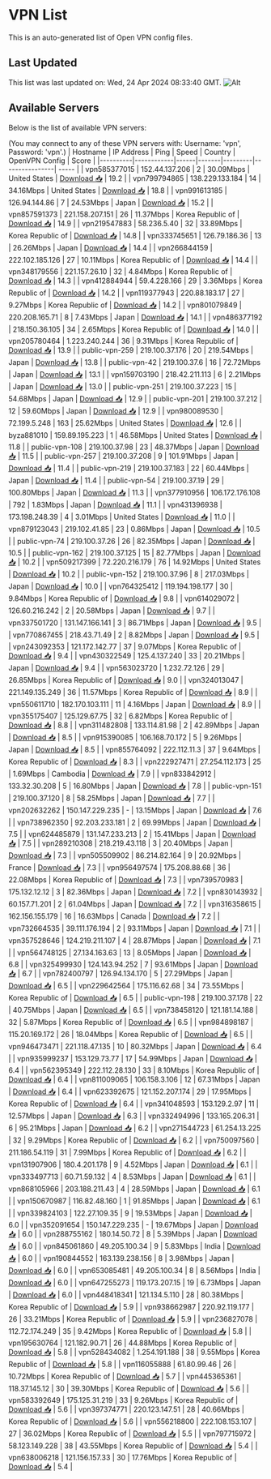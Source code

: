 # VPN List

This is an auto-generated list of Open VPN config files.

## Last Updated

This list was last updated on: Wed, 24 Apr 2024 08:33:40 GMT.
![Alt](https://repobeats.axiom.co/api/embed/186b98318ef1479477931607c1ad7d823f12451f.svg "Repobeats analytics image")

## Available Servers

Below is the list of available VPN servers:

(You may connect to any of these VPN servers with: Username: 'vpn', Password: 'vpn'.)
| Hostname | IP Address | Ping | Speed | Country | OpenVPN Config | Score |
|----------|------------|------|-------|---------|----------------| ----- |
| vpn585377015 | 152.44.137.206 | 2 | 30.09Mbps | United States | [Download 📥](./configs/server_0_US.ovpn) | 19.2 |
| vpn799794865 | 138.229.133.184 | 14 | 34.16Mbps | United States | [Download 📥](./configs/server_1_US.ovpn) | 18.8 |
| vpn991613185 | 126.94.144.86 | 7 | 24.53Mbps | Japan | [Download 📥](./configs/server_2_JP.ovpn) | 15.2 |
| vpn857591373 | 221.158.207.151 | 26 | 11.37Mbps | Korea Republic of | [Download 📥](./configs/server_3_KR.ovpn) | 14.9 |
| vpn219547883 | 58.236.5.40 | 32 | 33.89Mbps | Korea Republic of | [Download 📥](./configs/server_4_KR.ovpn) | 14.8 |
| vpn333745651 | 126.79.186.36 | 13 | 26.26Mbps | Japan | [Download 📥](./configs/server_5_JP.ovpn) | 14.4 |
| vpn266844159 | 222.102.185.126 | 27 | 10.11Mbps | Korea Republic of | [Download 📥](./configs/server_6_KR.ovpn) | 14.4 |
| vpn348179556 | 221.157.26.10 | 32 | 4.84Mbps | Korea Republic of | [Download 📥](./configs/server_7_KR.ovpn) | 14.3 |
| vpn412884944 | 59.4.228.166 | 29 | 3.36Mbps | Korea Republic of | [Download 📥](./configs/server_8_KR.ovpn) | 14.2 |
| vpn119377943 | 220.88.183.17 | 27 | 9.27Mbps | Korea Republic of | [Download 📥](./configs/server_9_KR.ovpn) | 14.2 |
| vpn801079849 | 220.208.165.71 | 8 | 7.43Mbps | Japan | [Download 📥](./configs/server_10_JP.ovpn) | 14.1 |
| vpn486377192 | 218.150.36.105 | 34 | 2.65Mbps | Korea Republic of | [Download 📥](./configs/server_11_KR.ovpn) | 14.0 |
| vpn205780464 | 1.223.240.244 | 36 | 9.31Mbps | Korea Republic of | [Download 📥](./configs/server_12_KR.ovpn) | 13.9 |
| public-vpn-259 | 219.100.37.176 | 20 | 219.54Mbps | Japan | [Download 📥](./configs/server_13_JP.ovpn) | 13.8 |
| public-vpn-42 | 219.100.37.6 | 16 | 72.72Mbps | Japan | [Download 📥](./configs/server_14_JP.ovpn) | 13.1 |
| vpn159703190 | 218.42.211.113 | 6 | 2.21Mbps | Japan | [Download 📥](./configs/server_15_JP.ovpn) | 13.0 |
| public-vpn-251 | 219.100.37.223 | 15 | 54.68Mbps | Japan | [Download 📥](./configs/server_16_JP.ovpn) | 12.9 |
| public-vpn-201 | 219.100.37.212 | 12 | 59.60Mbps | Japan | [Download 📥](./configs/server_17_JP.ovpn) | 12.9 |
| vpn980089530 | 72.199.5.248 | 163 | 25.62Mbps | United States | [Download 📥](./configs/server_18_US.ovpn) | 12.6 |
| byza881010 | 159.89.195.223 | 1 | 46.58Mbps | United States | [Download 📥](./configs/server_19_US.ovpn) | 11.8 |
| public-vpn-108 | 219.100.37.98 | 23 | 48.37Mbps | Japan | [Download 📥](./configs/server_20_JP.ovpn) | 11.5 |
| public-vpn-257 | 219.100.37.208 | 9 | 101.91Mbps | Japan | [Download 📥](./configs/server_21_JP.ovpn) | 11.4 |
| public-vpn-219 | 219.100.37.183 | 22 | 60.44Mbps | Japan | [Download 📥](./configs/server_22_JP.ovpn) | 11.4 |
| public-vpn-54 | 219.100.37.19 | 29 | 100.80Mbps | Japan | [Download 📥](./configs/server_23_JP.ovpn) | 11.3 |
| vpn377910956 | 106.172.176.108 | 792 | 1.83Mbps | Japan | [Download 📥](./configs/server_24_JP.ovpn) | 11.1 |
| vpn431396938 | 173.198.248.39 | 4 | 3.01Mbps | United States | [Download 📥](./configs/server_25_US.ovpn) | 11.0 |
| vpn879123043 | 219.102.41.85 | 23 | 0.86Mbps | Japan | [Download 📥](./configs/server_26_JP.ovpn) | 10.5 |
| public-vpn-74 | 219.100.37.26 | 26 | 82.35Mbps | Japan | [Download 📥](./configs/server_27_JP.ovpn) | 10.5 |
| public-vpn-162 | 219.100.37.125 | 15 | 82.77Mbps | Japan | [Download 📥](./configs/server_28_JP.ovpn) | 10.2 |
| vpn509217399 | 72.220.216.179 | 76 | 14.92Mbps | United States | [Download 📥](./configs/server_29_US.ovpn) | 10.2 |
| public-vpn-152 | 219.100.37.96 | 8 | 217.03Mbps | Japan | [Download 📥](./configs/server_30_JP.ovpn) | 10.0 |
| vpn764325412 | 119.194.198.177 | 30 | 9.84Mbps | Korea Republic of | [Download 📥](./configs/server_31_KR.ovpn) | 9.8 |
| vpn614029072 | 126.60.216.242 | 2 | 20.58Mbps | Japan | [Download 📥](./configs/server_32_JP.ovpn) | 9.7 |
| vpn337501720 | 131.147.166.141 | 3 | 86.71Mbps | Japan | [Download 📥](./configs/server_33_JP.ovpn) | 9.5 |
| vpn770867455 | 218.43.71.49 | 2 | 8.82Mbps | Japan | [Download 📥](./configs/server_34_JP.ovpn) | 9.5 |
| vpn243092353 | 121.172.142.77 | 37 | 9.07Mbps | Korea Republic of | [Download 📥](./configs/server_35_KR.ovpn) | 9.4 |
| vpn430322549 | 125.4.137.240 | 33 | 20.21Mbps | Japan | [Download 📥](./configs/server_36_JP.ovpn) | 9.4 |
| vpn563023720 | 1.232.72.126 | 29 | 26.85Mbps | Korea Republic of | [Download 📥](./configs/server_37_KR.ovpn) | 9.0 |
| vpn324013047 | 221.149.135.249 | 36 | 11.57Mbps | Korea Republic of | [Download 📥](./configs/server_38_KR.ovpn) | 8.9 |
| vpn550611710 | 182.170.103.111 | 11 | 4.16Mbps | Japan | [Download 📥](./configs/server_39_JP.ovpn) | 8.9 |
| vpn355175407 | 125.129.67.75 | 32 | 6.82Mbps | Korea Republic of | [Download 📥](./configs/server_40_KR.ovpn) | 8.8 |
| vpn311482808 | 133.114.81.98 | 2 | 42.89Mbps | Japan | [Download 📥](./configs/server_41_JP.ovpn) | 8.5 |
| vpn915390085 | 106.168.70.172 | 5 | 9.26Mbps | Japan | [Download 📥](./configs/server_42_JP.ovpn) | 8.5 |
| vpn855764092 | 222.112.11.3 | 37 | 9.64Mbps | Korea Republic of | [Download 📥](./configs/server_43_KR.ovpn) | 8.3 |
| vpn222927471 | 27.254.112.173 | 25 | 1.69Mbps | Cambodia | [Download 📥](./configs/server_44_KH.ovpn) | 7.9 |
| vpn833842912 | 133.32.30.208 | 5 | 16.80Mbps | Japan | [Download 📥](./configs/server_45_JP.ovpn) | 7.8 |
| public-vpn-151 | 219.100.37.120 | 8 | 58.25Mbps | Japan | [Download 📥](./configs/server_46_JP.ovpn) | 7.7 |
| vpn202632262 | 150.147.229.235 | - | 13.15Mbps | Japan | [Download 📥](./configs/server_47_JP.ovpn) | 7.6 |
| vpn738962350 | 92.203.233.181 | 2 | 69.99Mbps | Japan | [Download 📥](./configs/server_48_JP.ovpn) | 7.5 |
| vpn624485879 | 131.147.233.213 | 2 | 15.41Mbps | Japan | [Download 📥](./configs/server_49_JP.ovpn) | 7.5 |
| vpn289210308 | 218.219.43.118 | 3 | 20.40Mbps | Japan | [Download 📥](./configs/server_50_JP.ovpn) | 7.3 |
| vpn505509902 | 86.214.82.164 | 9 | 20.92Mbps | France | [Download 📥](./configs/server_51_FR.ovpn) | 7.3 |
| vpn956497574 | 175.208.88.68 | 36 | 22.08Mbps | Korea Republic of | [Download 📥](./configs/server_52_KR.ovpn) | 7.3 |
| vpn739570983 | 175.132.12.12 | 3 | 82.36Mbps | Japan | [Download 📥](./configs/server_53_JP.ovpn) | 7.2 |
| vpn830143932 | 60.157.71.201 | 2 | 61.04Mbps | Japan | [Download 📥](./configs/server_54_JP.ovpn) | 7.2 |
| vpn316358615 | 162.156.155.179 | 16 | 16.63Mbps | Canada | [Download 📥](./configs/server_55_CA.ovpn) | 7.2 |
| vpn732664535 | 39.111.176.194 | 2 | 93.11Mbps | Japan | [Download 📥](./configs/server_56_JP.ovpn) | 7.1 |
| vpn357528646 | 124.219.211.107 | 4 | 28.87Mbps | Japan | [Download 📥](./configs/server_57_JP.ovpn) | 7.1 |
| vpn564748125 | 27.134.163.63 | 13 | 8.05Mbps | Japan | [Download 📥](./configs/server_58_JP.ovpn) | 6.8 |
| vpn325499930 | 124.143.94.252 | 7 | 93.61Mbps | Japan | [Download 📥](./configs/server_59_JP.ovpn) | 6.7 |
| vpn782400797 | 126.94.134.170 | 5 | 27.29Mbps | Japan | [Download 📥](./configs/server_60_JP.ovpn) | 6.5 |
| vpn229642564 | 175.116.62.68 | 34 | 73.55Mbps | Korea Republic of | [Download 📥](./configs/server_61_KR.ovpn) | 6.5 |
| public-vpn-198 | 219.100.37.178 | 22 | 40.75Mbps | Japan | [Download 📥](./configs/server_62_JP.ovpn) | 6.5 |
| vpn738458120 | 121.181.14.188 | 32 | 5.87Mbps | Korea Republic of | [Download 📥](./configs/server_63_KR.ovpn) | 6.5 |
| vpn984898187 | 115.20.169.172 | 26 | 18.04Mbps | Korea Republic of | [Download 📥](./configs/server_64_KR.ovpn) | 6.5 |
| vpn946473471 | 221.118.47.135 | 10 | 80.32Mbps | Japan | [Download 📥](./configs/server_65_JP.ovpn) | 6.4 |
| vpn935999237 | 153.129.73.77 | 17 | 54.99Mbps | Japan | [Download 📥](./configs/server_66_JP.ovpn) | 6.4 |
| vpn562395349 | 222.112.28.130 | 33 | 8.10Mbps | Korea Republic of | [Download 📥](./configs/server_67_KR.ovpn) | 6.4 |
| vpn811009065 | 106.158.3.106 | 12 | 67.31Mbps | Japan | [Download 📥](./configs/server_68_JP.ovpn) | 6.4 |
| vpn623392675 | 121.152.207.174 | 29 | 17.95Mbps | Korea Republic of | [Download 📥](./configs/server_69_KR.ovpn) | 6.4 |
| vpn341048593 | 153.129.2.97 | 11 | 12.57Mbps | Japan | [Download 📥](./configs/server_70_JP.ovpn) | 6.3 |
| vpn332494996 | 133.165.206.31 | 6 | 95.21Mbps | Japan | [Download 📥](./configs/server_71_JP.ovpn) | 6.2 |
| vpn271544723 | 61.254.13.225 | 32 | 9.29Mbps | Korea Republic of | [Download 📥](./configs/server_72_KR.ovpn) | 6.2 |
| vpn750097560 | 211.186.54.119 | 31 | 7.99Mbps | Korea Republic of | [Download 📥](./configs/server_73_KR.ovpn) | 6.2 |
| vpn131907906 | 180.4.201.178 | 9 | 4.52Mbps | Japan | [Download 📥](./configs/server_74_JP.ovpn) | 6.1 |
| vpn333497713 | 60.71.59.132 | 4 | 8.53Mbps | Japan | [Download 📥](./configs/server_75_JP.ovpn) | 6.1 |
| vpn868105966 | 203.188.211.43 | 4 | 28.59Mbps | Japan | [Download 📥](./configs/server_76_JP.ovpn) | 6.1 |
| vpn150670987 | 116.82.48.160 | 1 | 91.85Mbps | Japan | [Download 📥](./configs/server_77_JP.ovpn) | 6.1 |
| vpn339824103 | 122.27.109.35 | 9 | 19.53Mbps | Japan | [Download 📥](./configs/server_78_JP.ovpn) | 6.0 |
| vpn352091654 | 150.147.229.235 | - | 19.67Mbps | Japan | [Download 📥](./configs/server_79_JP.ovpn) | 6.0 |
| vpn288755162 | 180.14.50.72 | 8 | 5.39Mbps | Japan | [Download 📥](./configs/server_80_JP.ovpn) | 6.0 |
| vpn845061860 | 49.205.100.34 | 9 | 5.83Mbps | India | [Download 📥](./configs/server_81_IN.ovpn) | 6.0 |
| vpn190844552 | 163.139.238.156 | 8 | 3.98Mbps | Japan | [Download 📥](./configs/server_82_JP.ovpn) | 6.0 |
| vpn653085481 | 49.205.100.34 | 8 | 8.56Mbps | India | [Download 📥](./configs/server_83_IN.ovpn) | 6.0 |
| vpn647255273 | 119.173.207.15 | 19 | 6.73Mbps | Japan | [Download 📥](./configs/server_84_JP.ovpn) | 6.0 |
| vpn448418341 | 121.134.5.110 | 28 | 80.38Mbps | Korea Republic of | [Download 📥](./configs/server_85_KR.ovpn) | 5.9 |
| vpn938662987 | 220.92.119.177 | 26 | 33.21Mbps | Korea Republic of | [Download 📥](./configs/server_86_KR.ovpn) | 5.9 |
| vpn236827078 | 112.72.174.249 | 35 | 9.42Mbps | Korea Republic of | [Download 📥](./configs/server_87_KR.ovpn) | 5.8 |
| vpn195630764 | 121.182.90.71 | 26 | 44.88Mbps | Korea Republic of | [Download 📥](./configs/server_88_KR.ovpn) | 5.8 |
| vpn528434082 | 1.254.191.188 | 38 | 9.55Mbps | Korea Republic of | [Download 📥](./configs/server_89_KR.ovpn) | 5.8 |
| vpn116055888 | 61.80.99.46 | 26 | 10.72Mbps | Korea Republic of | [Download 📥](./configs/server_90_KR.ovpn) | 5.7 |
| vpn445365361 | 118.37.145.12 | 30 | 39.30Mbps | Korea Republic of | [Download 📥](./configs/server_91_KR.ovpn) | 5.6 |
| vpn583392649 | 175.125.31.219 | 33 | 9.26Mbps | Korea Republic of | [Download 📥](./configs/server_92_KR.ovpn) | 5.6 |
| vpn397374771 | 220.123.147.51 | 28 | 40.66Mbps | Korea Republic of | [Download 📥](./configs/server_93_KR.ovpn) | 5.6 |
| vpn556218800 | 222.108.153.107 | 27 | 36.02Mbps | Korea Republic of | [Download 📥](./configs/server_94_KR.ovpn) | 5.5 |
| vpn797715972 | 58.123.149.228 | 38 | 43.55Mbps | Korea Republic of | [Download 📥](./configs/server_95_KR.ovpn) | 5.4 |
| vpn638006218 | 121.156.157.33 | 30 | 17.76Mbps | Korea Republic of | [Download 📥](./configs/server_96_KR.ovpn) | 5.4 |
